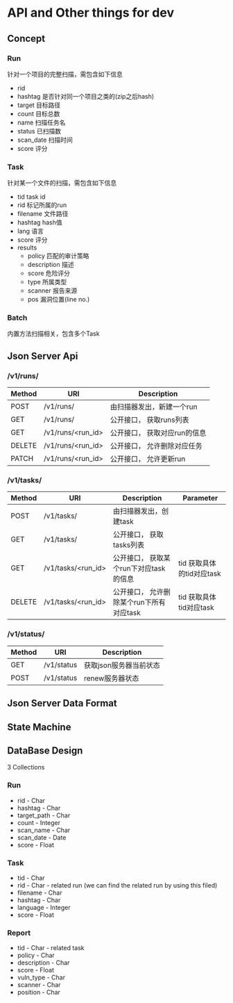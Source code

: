 # API and Other things for dev

## Concept

### Run
针对一个项目的完整扫描，需包含如下信息
- rid
- hashtag 是否针对同一个项目之类的(zip之后hash)
- target 目标路径
- count 目标总数
- name 扫描任务名
- status 已扫描数
- scan_date 扫描时间
- score 评分

### Task
针对某一个文件的扫描，需包含如下信息
- tid task id
- rid 标记所属的run
- filename 文件路径
- hashtag hash值
- lang 语言
- score 评分
- results
    - policy 匹配的审计策略
    - description 描述
    - score 危险评分
    - type 所属类型
    - scanner 报告来源
    - pos 漏洞位置(line no.)

### Batch
内置方法扫描相关，包含多个Task

## Json Server Api

### /v1/runs/
| Method | URI | Description | 
| ---- | ----- | ---- |
| POST |  /v1/runs/ | 由扫描器发出，新建一个run |
| GET  |  /v1/runs/ | 公开接口， 获取runs列表 |
| GET  |  /v1/runs/<run_id> | 公开接口， 获取对应run的信息 |
| DELETE | /v1/runs/<run_id> | 公开接口， 允许删除对应任务 |
| PATCH | /v1/runs/<run_id> | 公开接口， 允许更新run |

### /v1/tasks/
| Method | URI | Description | Parameter | 
| ---- | ----- | ---- | ---- |
| POST |  /v1/tasks/ | 由扫描器发出，创建task |
| GET  |  /v1/tasks/ | 公开接口， 获取tasks列表 |
| GET  |  /v1/tasks/<run_id> | 公开接口， 获取某个run下对应task的信息 | tid 获取具体的tid对应task
| DELETE | /v1/tasks/<run_id> | 公开接口， 允许删除某个run下所有对应task | tid 获取具体tid对应task


### /v1/status/
| Method | URI | Description | 
| ---- | ----- | ---- |
| GET | /v1/status | 获取json服务器当前状态
| POST | /v1/status | renew服务器状态



## Json Server Data Format


## State Machine

## DataBase Design

3 Collections

### Run
- rid - Char
- hashtag - Char
- target_path - Char
- count - Integer
- scan_name - Char
- scan_date - Date
- score - Float

### Task
- tid - Char
- rid - Char - related run (we can find the related run by using this filed)
- filename - Char
- hashtag - Char
- language - Integer
- score - Float

### Report
- tid - Char - related task
- policy - Char
- description - Char
- score - Float 
- vuln_type - Char
- scanner - Char
- position - Char